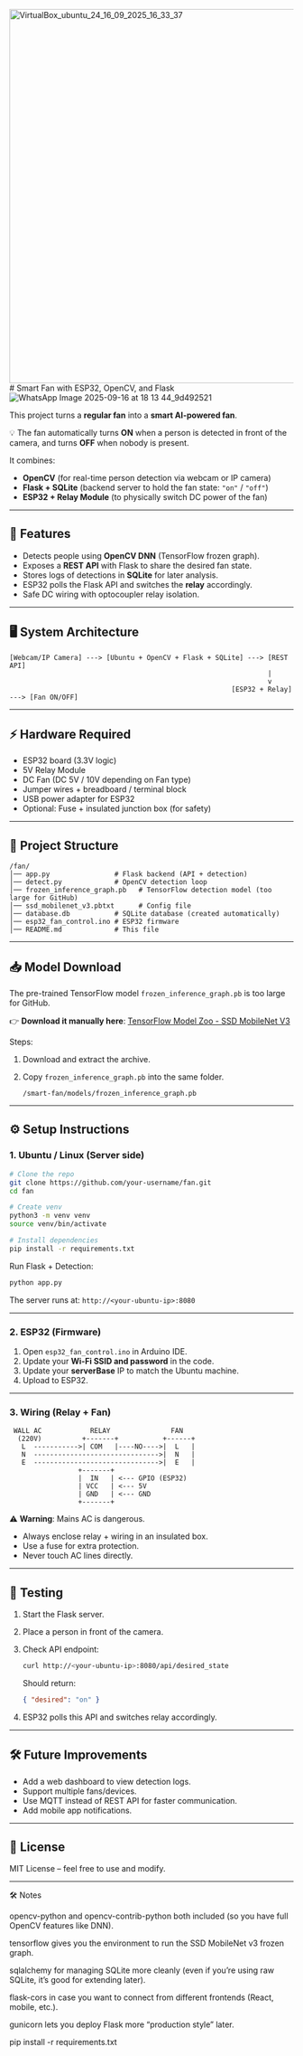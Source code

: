 <img width="1366" height="662" alt="VirtualBox_ubuntu_24_16_09_2025_16_33_37" src="https://github.com/user-attachments/assets/2c970ea0-c5fa-4560-983f-1fdd45d7d535" /># Smart Fan with ESP32, OpenCV, and Flask
![WhatsApp Image 2025-09-16 at 18 13 44_9d492521](https://github.com/user-attachments/assets/532ecb88-4eb1-4716-b2e2-e703d213de02)

This project turns a **regular fan** into a **smart AI-powered fan**.

💡 The fan automatically turns **ON** when a person is detected in front of the camera, and turns **OFF** when nobody is present.

It combines:

* **OpenCV** (for real-time person detection via webcam or IP camera)
* **Flask + SQLite** (backend server to hold the fan state: `"on"` / `"off"`)
* **ESP32 + Relay Module** (to physically switch DC power of the fan)

---

## 🔧 Features

* Detects people using **OpenCV DNN** (TensorFlow frozen graph).
* Exposes a **REST API** with Flask to share the desired fan state.
* Stores logs of detections in **SQLite** for later analysis.
* ESP32 polls the Flask API and switches the **relay** accordingly.
* Safe DC wiring with optocoupler relay isolation.

---

## 🖥️ System Architecture

```
[Webcam/IP Camera] ---> [Ubuntu + OpenCV + Flask + SQLite] ---> [REST API]
                                                                |
                                                                v
                                                       [ESP32 + Relay] ---> [Fan ON/OFF]
```

---

## ⚡ Hardware Required

* ESP32 board (3.3V logic)
* 5V Relay Module 
* DC Fan (DC 5V / 10V depending on Fan type)
* Jumper wires + breadboard / terminal block
* USB power adapter for ESP32
* Optional: Fuse + insulated junction box (for safety)

---

## 📂 Project Structure

```
/fan/
│── app.py                # Flask backend (API + detection)
│── detect.py             # OpenCV detection loop
│── frozen_inference_graph.pb   # TensorFlow detection model (too large for GitHub)
│── ssd_mobilenet_v3.pbtxt      # Config file
│── database.db           # SQLite database (created automatically)
│── esp32_fan_control.ino # ESP32 firmware
│── README.md             # This file
```

---

## 📥 Model Download

The pre-trained TensorFlow model `frozen_inference_graph.pb` is too large for GitHub.

👉 **Download it manually here**:
[TensorFlow Model Zoo - SSD MobileNet V3](http://download.tensorflow.org/models/object_detection/ssd_mobilenet_v3_large_coco_2020_01_14.tar.gz)

Steps:

1. Download and extract the archive.
2. Copy `frozen_inference_graph.pb` into the same folder.

   ```
   /smart-fan/models/frozen_inference_graph.pb
   ```

---

## ⚙️ Setup Instructions

### 1. Ubuntu / Linux (Server side)

```bash
# Clone the repo
git clone https://github.com/your-username/fan.git
cd fan

# Create venv
python3 -m venv venv
source venv/bin/activate

# Install dependencies
pip install -r requirements.txt
```

Run Flask + Detection:

```bash
python app.py
```

The server runs at: `http://<your-ubuntu-ip>:8080`

---

### 2. ESP32 (Firmware)

1. Open `esp32_fan_control.ino` in Arduino IDE.
2. Update your **Wi-Fi SSID and password** in the code.
3. Update your **serverBase** IP to match the Ubuntu machine.
4. Upload to ESP32.

---

### 3. Wiring (Relay + Fan)

```
 WALL AC            RELAY               FAN
  (220V)          +-------+           +------+
   L  ----------->| COM   |----NO---->|  L   |
   N  ------------------------------->|  N   |
   E  ------------------------------->|  E   |
                 +-------+
                 |  IN   | <--- GPIO (ESP32)
                 | VCC   | <--- 5V
                 | GND   | <--- GND
                 +-------+
```

⚠️ **Warning**: Mains AC is dangerous.

* Always enclose relay + wiring in an insulated box.
* Use a fuse for extra protection.
* Never touch AC lines directly.

---

## 🧪 Testing

1. Start the Flask server.
2. Place a person in front of the camera.
3. Check API endpoint:

   ```bash
   curl http://<your-ubuntu-ip>:8080/api/desired_state
   ```

   Should return:

   ```json
   { "desired": "on" }
   ```
4. ESP32 polls this API and switches relay accordingly.

---

## 🛠️ Future Improvements

* Add a web dashboard to view detection logs.
* Support multiple fans/devices.
* Use MQTT instead of REST API for faster communication.
* Add mobile app notifications.

---






## 📜 License

MIT License – feel free to use and modify.

---


🛠️ Notes

opencv-python and opencv-contrib-python both included (so you have full OpenCV features like DNN).

tensorflow gives you the environment to run the SSD MobileNet v3 frozen graph.

sqlalchemy for managing SQLite more cleanly (even if you’re using raw SQLite, it’s good for extending later).

flask-cors in case you want to connect from different frontends (React, mobile, etc.).

gunicorn lets you deploy Flask more “production style” later.

pip install -r requirements.txt
